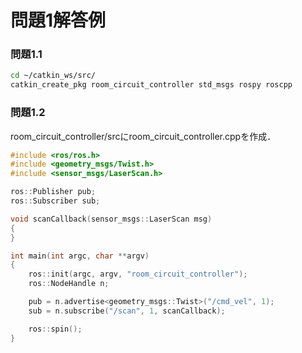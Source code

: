 # 問題1解答例
### 問題1.1

```bash
cd ~/catkin_ws/src/
catkin_create_pkg room_circuit_controller std_msgs rospy roscpp
```

### 問題1.2
room_circuit_controller/srcにroom_circuit_controller.cppを作成．

```cpp
#include <ros/ros.h>
#include <geometry_msgs/Twist.h>
#include <sensor_msgs/LaserScan.h>

ros::Publisher pub;
ros::Subscriber sub;

void scanCallback(sensor_msgs::LaserScan msg)
{
}

int main(int argc, char **argv)
{
    ros::init(argc, argv, "room_circuit_controller");
    ros::NodeHandle n;

    pub = n.advertise<geometry_msgs::Twist>("/cmd_vel", 1);
    sub = n.subscribe("/scan", 1, scanCallback);

    ros::spin();
}
```
